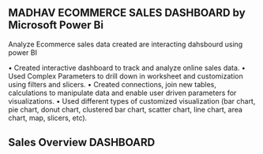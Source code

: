## MADHAV ECOMMERCE SALES DASHBOARD by Microsoft Power Bi
Analyze Ecommerce sales data created are interacting dahsbourd using power BI

• Created interactive dashboard to track and analyze online sales data.
• Used Complex Parameters to drill down in worksheet and customization using filters and slicers.
• Created connections, join new tables, calculations to manipulate data and enable user driven parameters for visualizations.
• Used different types of customized visualization (bar chart, pie chart, donut chart, clustered bar chart, scatter chart, line chart, area chart, map, slicers, etc).

## Sales Overview DASHBOARD

